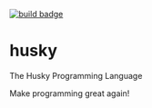 [![build badge](https://github.com/xiyuzhai/husky/actions/workflows/rust.yml/badge.svg?branch=main)](https://github.com/xiyuzhai/husky/actions/workflows/rust.yml)

# husky
The Husky Programming Language

Make programming great again!
